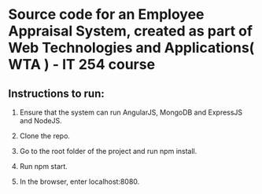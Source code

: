 # Source code for an Employee Appraisal System, created as part of Web Technologies and Applications( WTA ) - IT 254 course

## Instructions to run:

1. Ensure that the system can run AngularJS, MongoDB and ExpressJS and NodeJS.

2. Clone the repo.

3. Go to the root folder of the project and run npm install.

4. Run npm start.

5. In the browser, enter localhost:8080.

